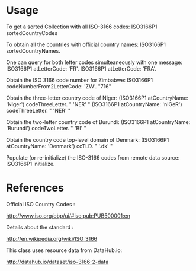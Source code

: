 Usage
=====
To get a sorted Collection with all ISO-3166 codes:
ISO3166P1 sortedCountryCodes

To obtain all the countries with official country names:
ISO3166P1 sortedCountryNames. 

One can query for both letter codes simulteaneously with one message:
ISO3166P1 atLetterCode: 'FR'.
ISO3166P1 atLetterCode: 'FRA'.

Obtain the ISO 3166 code number for Zimbabwe:
ISO3166P1 codeNumberFrom2LetterCode: 'ZW'. "716"

Obtain the three-letter country code of Niger:
(ISO3166P1 atCountryName: 'Niger') codeThreeLetter. " 'NER' "
(ISO3166P1 atCountryName: 'nIGeR') codeThreeLetter. " 'NER' "

Obtain the two-letter country code of Burundi:
(ISO3166P1 atCountryName: 'Burundi') codeTwoLetter. " 'BI' "

Obtain the country code top-level domain of Denmark:
(ISO3166P1 atCountryName: 'Denmark') ccTLD. " '.dk' "

Populate (or re-initialize) the ISO-3166 codes from remote data source:
ISO3166P1 initialize.

References
==========

Official ISO Country Codes :

http://www.iso.org/obp/ui/#iso:pub:PUB500001:en 

Details about the standard :

http://en.wikipedia.org/wiki/ISO_3166 

This class uses resource data from DataHub.io: 

http://datahub.io/dataset/iso-3166-2-data


